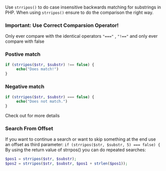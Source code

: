 Use `strripos()` to do case insensitive backwards matching for substrings in PHP. When using `strripos()` ensure to do the comparison the right way.
### Important: Use Correct Comparsion Operator!
Only ever compare with the identical operators `"==="` , `"!=="` and only ever compare with false
### Postive match
```php
if (strripos($str, $substr) !== false) {
     echo("Does match!")
}
```
### Negative match
```php
if (strripos($str, $substr) === false) {
     echo("Does not match.")
}
```
Check out for more details
### Search From Offset
If you want to continue a search or want to skip something at the end use an offset as third parameter:
`if (strripos($str, $substr, 5) === false) {`
By using the return value of strrpos() you can do repeated searches:
```php
$pos1 = strripos($str, $substr);
$pos2 = strripos($str, $substr, $pos1 + strlen($pos1));
```